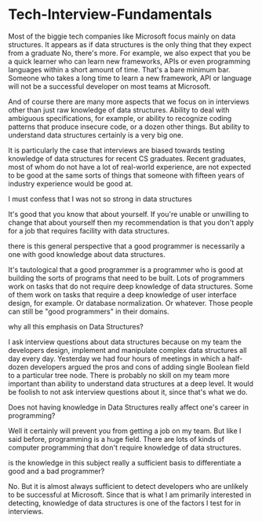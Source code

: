 # Tech-Interview-Fundamentals
Most of the biggie tech companies like Microsoft focus mainly on data structures. It appears as if data structures is the only thing that they expect from a graduate
No, there's more. For example, we also expect that you be a quick learner who can learn new frameworks, APIs or even programming languages within a short amount of time. That's a bare minimum bar. Someone who takes a long time to learn a new framework, API or language will not be a successful developer on most teams at Microsoft.

And of course there are many more aspects that we focus on in interviews other than just raw knowledge of data structures. Ability to deal with ambiguous specifications, for example, or ability to recognize coding patterns that produce insecure code, or a dozen other things. But ability to understand data structures certainly is a very big one.

It is particularly the case that interviews are biased towards testing knowledge of data structures for recent CS graduates. Recent graduates, most of whom do not have a lot of real-world experience, are not expected to be good at the same sorts of things that someone with fifteen years of industry experience would be good at.

I must confess that I was not so strong in data structures

It's good that you know that about yourself. If you're unable or unwilling to change that about yourself then my recommendation is that you don't apply for a job that requires facility with data structures.

there is this general perspective that a good programmer is necessarily a one with good knowledge about data structures.

It's tautological that a good programmer is a programmer who is good at building the sorts of programs that need to be built. Lots of programmers work on tasks that do not require deep knowledge of data structures. Some of them work on tasks that require a deep knowledge of user interface design, for example. Or database normalization. Or whatever. Those people can still be "good programmers" in their domains.

why all this emphasis on Data Structures?

I ask interview questions about data structures because on my team the developers design, implement and manipulate complex data structures all day every day. Yesterday we had four hours of meetings in which a half-dozen developers argued the pros and cons of adding single Boolean field to a particular tree node. There is probably no skill on my team more important than ability to understand data structures at a deep level. It would be foolish to not ask interview questions about it, since that's what we do.

Does not having knowledge in Data Structures really affect one's career in programming?

Well it certainly will prevent you from getting a job on my team. But like I said before, programming is a huge field. There are lots of kinds of computer programming that don't require knowledge of data structures.

is the knowledge in this subject really a sufficient basis to differentiate a good and a bad programmer?

No. But it is almost always sufficient to detect developers who are unlikely to be successful at Microsoft. Since that is what I am primarily interested in detecting, knowledge of data structures is one of the factors I test for in interviews.
